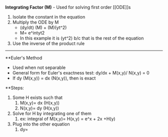 

**Integrating Factor (M)** - 
Used for solving first order [[ODE]]s 
1. Isolate the constant in the equation 
2. Multiply the ODE by M
	- (dy/dt) (M) + (M)(yt^2)
	- M= e^intyt2
	- In this example it is (yt^2) b/c that is the rest of the equation 
3. Use the inverse of the product rule


***

**Euler's Method

- Used when not separable 
- General form for Euler's exactness test: dy/dx + M(x,y)/ N(x,y) = 0
- If dy (M(x,y)) = dx (N(x,y)), then is exact 

**Steps: 

1. Some H exists such that 
	1. M(x,y)= dx (H(x,y))
	2. N(x,y)= dy (H(x,y))
2. Solve for H by integrating one of them
	1. ex: integral of M(x,y)= H(x,y) = e^x + 2x +H(y)
3. Plug into the other equation 
	1. dy=
